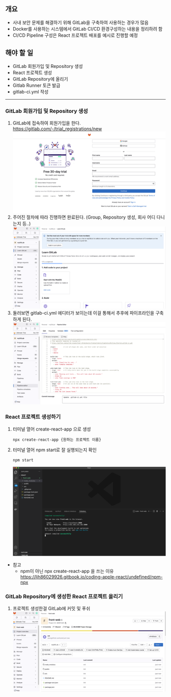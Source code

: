 ## 개요
- 사내 보안 문제를 해결하기 위해 GitLab을 구축하여 사용하는 경우가 많음
- Docker를 사용하는 시스템에서 GitLab CI/CD 환경구성하는 내용을 정리하려 함
- CI/CD Pipeline 구성은 React 프로젝트 배포를 예시로 진행할 예정

## 해야 할 일
- GitLab 회원가입 및 Repository 생성
- React 프로젝트 생성
- GitLab Repository에 올리기
- Gitlab Runner 토큰 발급
- gitlab-ci.yml 작성

---

### GitLab 회원가입 및 Repository 생성
1. GitLab에 접속하여 회원가입을 한다.  
  https://gitlab.com/-/trial_registrations/new
  ![register](image/gitlab_signin_230620/reigster.png)
2. 주어진 절차에 따라 진행하면 완료된다. (Group, Repository 생성, 회사 어디 다니는지 등..)
   ![login](image/gitlab_signin_230620/login.png)
3. 둘러보면 gitlab-ci.yml 에디터가 보이는데 이걸 통해서 추후에 파이프라인을 구축하게 된다.
   ![login](image/gitlab_signin_230620/gitlab_ci.png)

### React 프로젝트 생성하기
1. 터미널 열어 create-react-app 으로 생성
   ```
   npx create-react-app {원하는 프로젝트 이름}
   ```
2. 터미널 열어 npm start로 잘 실행되는지 확인
   ```
   npm start
   ```
   ![npm_start](image/make_react_project_230621/npm_start.png)
   
- 참고
  - npm이 아닌 npx create-react-app 을 쓰는 이유
  https://ljh86029926.gitbook.io/coding-apple-react/undefined/npm-npx

### GitLab Repository에 생성한 React 프로젝트 올리기
1. 프로젝트 생성한걸 GitLab에 커밋 및 푸쉬
   ![commit](image/push_project_in_gitlab_230622/commit.png)